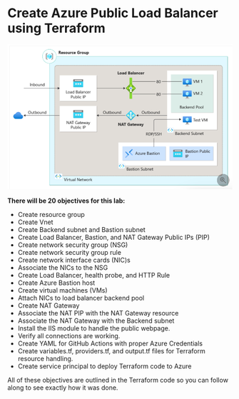# Create Azure Public Load Balancer using Terraform

![Image](AzurePublicLB1.PNG)


**There will be 20 objectives for this lab:**
* Create resource group
* Create Vnet
* Create Backend subnet and Bastion subnet
* Create Load Balancer, Bastion, and NAT Gateway Public IPs (PIP)
* Create network security group (NSG)
* Create network security group rule
* Create network interface cards (NIC)s
* Associate the NICs to the NSG
* Create Load Balancer, health probe, and HTTP Rule
* Create Azure Bastion host
* Create virtual machines (VMs)
* Attach NICs to load balancer backend pool
* Create NAT Gateway
* Associate the NAT PIP with the NAT Gateway resource
* Associate the NAT Gateway with the Backend subnet
* Install the IIS module to handle the public webpage. 
* Verify all connections are working.
* Create YAML for GitHub Actions with proper Azure Credentials
* Create variables.tf, providers.tf, and output.tf files for Terraform resource handling.
* Create service principal to deploy Terraform code to Azure 



All of these objectives are outlined in the Terraform code so you can follow along to see exactly how it was done. 
